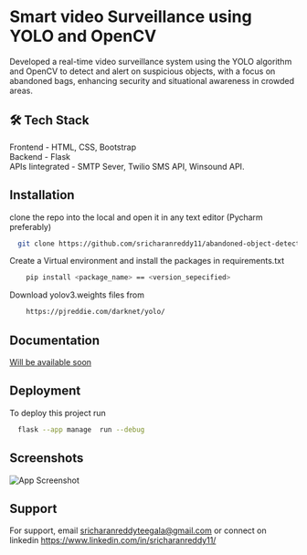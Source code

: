 
# Smart video Surveillance using YOLO and OpenCV

Developed a real-time video surveillance system using the YOLO algorithm and OpenCV to detect and alert on suspicious objects, with a focus on abandoned bags, enhancing security and situational awareness in crowded areas.


## 🛠 Tech Stack
Frontend - HTML, CSS, Bootstrap\
Backend - Flask\
APIs Iintegrated - SMTP Sever, Twilio SMS API, Winsound API.
  


## Installation

clone the repo into the local and open it in any text editor (Pycharm preferably)

```bash
  git clone https://github.com/sricharanreddy11/abandoned-object-detection.git
```

Create a Virtual environment and install the packages in requirements.txt

```bash
    pip install <package_name> == <version_sepecified>
```

Download yolov3.weights files from 

```bash
    https://pjreddie.com/darknet/yolo/
```



## Documentation

[Will be available soon](https://linktodocumentation)


## Deployment

To deploy this project run

```bash
  flask --app manage  run --debug
```


## Screenshots

![App Screenshot](https://via.placeholder.com/468x300?text=App+Screenshot+Here)


## Support

For support, email sricharanreddyteegala@gmail.com or connect on linkedin https://www.linkedin.com/in/sricharanreddy11/


